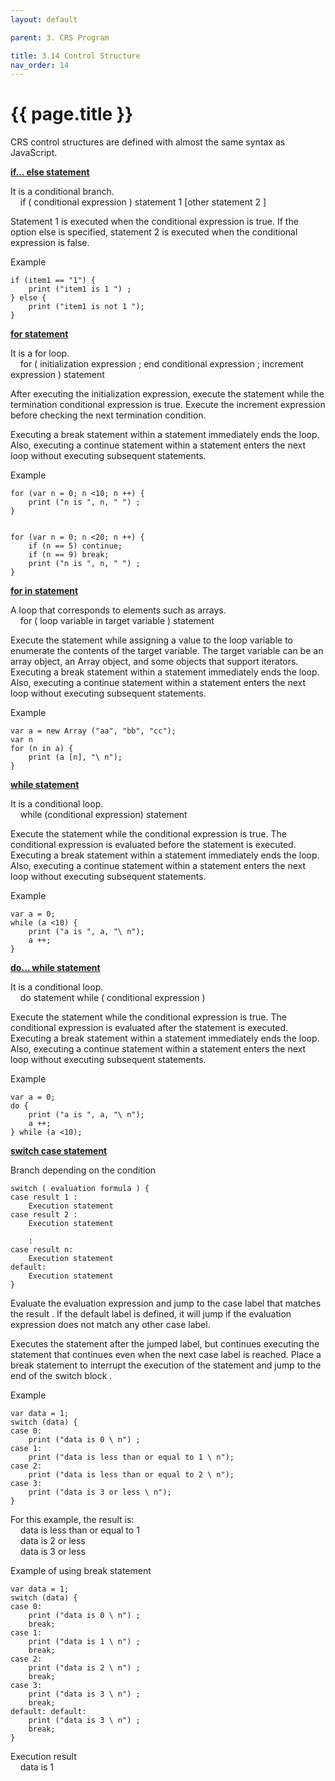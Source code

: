 ```yaml
---
layout: default

parent: 3. CRS Program 

title: 3.14 Control Structure
nav_order: 14
---
```


# {{ page.title }}

CRS control structures are defined with almost the same syntax as JavaScript.

**<u>if… else statement</u>**


It is a conditional branch.<br>
&nbsp; &nbsp; if ( conditional expression ) statement 1 [other statement 2 ]
 

Statement 1 is executed when the conditional expression is true. If the option else is specified, statement 2 is executed when the conditional expression is false.

 

Example

```
if (item1 == "1") {
    print ("item1 is 1 ") ;
} else {
    print ("item1 is not 1 ");
}
```

**<u>for statement</u>**

It is a for loop.<br>
&nbsp; &nbsp; for ( initialization expression ; end conditional expression ; increment expression ) statement
 

After executing the initialization expression, execute the statement while the termination conditional expression is true. Execute the increment expression before checking the next termination condition.

Executing a break statement within a statement immediately ends the loop. Also, executing a continue statement within a statement enters the next loop without executing subsequent statements.

 

Example

```
for (var n = 0; n <10; n ++) {
    print ("n is ", n, " ") ;
}
 

for (var n = 0; n <20; n ++) {
    if (n == 5) continue;
    if (n == 9) break;
    print ("n is ", n, " ") ;
}
```


**<u>for in statement</u>**

A loop that corresponds to elements such as arrays.<br>
&nbsp; &nbsp; for ( loop variable in target variable ) statement

Execute the statement while assigning a value to the loop variable to enumerate the contents of the target variable. The target variable can be an array object, an Array object, and some objects that support iterators. Executing a break statement within a statement immediately ends the loop. Also, executing a continue statement within a statement enters the next loop without executing subsequent statements.

 
Example

```
var a = new Array ("aa", "bb", "cc");
var n
for (n in a) {
    print (a [n], "\ n");
}
```

**<u>while statement</u>**

It is a conditional loop.<br>
&nbsp; &nbsp; while (conditional expression) statement
 

Execute the statement while the conditional expression is true. The conditional expression is evaluated before the statement is executed. Executing a break statement within a statement immediately ends the loop. Also, executing a continue statement within a statement enters the next loop without executing subsequent statements.
 

Example
 
```
var a = 0;
while (a <10) {
    print ("a is ", a, "\ n");
    a ++;
}
```


**<u>do… while statement</u>**

It is a conditional loop.<br>
&nbsp; &nbsp; do statement while ( conditional expression )

Execute the statement while the conditional expression is true. The conditional expression is evaluated after the statement is executed. Executing a break statement within a statement immediately ends the loop. Also, executing a continue statement within a statement enters the next loop without executing subsequent statements.

Example

```
var a = 0;
do {
    print ("a is ", a, "\ n");
    a ++;
} while (a <10);
```

**<u>switch case statement</u>**

Branch depending on the condition
 
```
switch ( evaluation formula ) {
case result 1 :
    Execution statement
case result 2 :
    Execution statement
 
    :
case result n:
    Execution statement
default:
    Execution statement
}
```

Evaluate the evaluation expression and jump to the case label that matches the result . If the default label is defined, it will jump if the evaluation expression does not match any other case label.

Executes the statement after the jumped label, but continues executing the statement that continues even when the next case label is reached. Place a break statement to interrupt the execution of the statement and jump to the end of the switch block .

 
Example<br>
```
var data = 1;
switch (data) {
case 0:
    print ("data is 0 \ n") ;
case 1:
    print ("data is less than or equal to 1 \ n");
case 2:
    print ("data is less than or equal to 2 \ n");
case 3:
    print ("data is 3 or less \ n");
}
```


For this example, the result is:<br>
&nbsp; &nbsp; data is less than or equal to 1 <br>
&nbsp; &nbsp; data is 2 or less<br>
&nbsp; &nbsp; data is 3 or less<br>
 
Example of using break statement

```
var data = 1;
switch (data) {
case 0:
    print ("data is 0 \ n") ;
    break;
case 1:
    print ("data is 1 \ n") ;
    break;
case 2:
    print ("data is 2 \ n") ;
    break;
case 3:
    print ("data is 3 \ n") ;
    break;
default: default:
    print ("data is 3 \ n") ;
    break;
}
```

Execution result<br>
&nbsp; &nbsp; data is 1 






